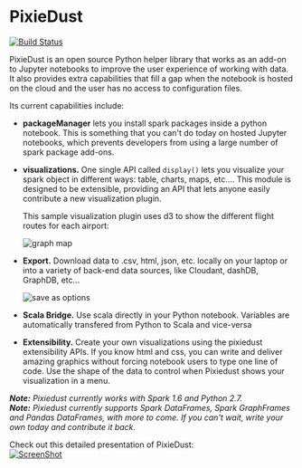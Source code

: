 # PixieDust

[![Build Status](https://travis-ci.org/ibm-cds-labs/pixiedust.svg?branch=master)](https://travis-ci.org/ibm-cds-labs/pixiedust)  

PixieDust is an open source Python helper library that works as an add-on to Jupyter notebooks to improve the user experience of working with data. It also provides extra capabilities that fill a gap when the notebook is hosted on the cloud and the user has no access to configuration files.

Its current capabilities include:

- **packageManager** lets you install spark packages inside a python notebook. This is something that you can't do today on hosted Jupyter notebooks, which prevents developers from using a large number of spark package add-ons.

- **visualizations.** One single API called `display()` lets you visualize your spark object in different ways: table, charts, maps, etc.... This module is designed to be extensible, providing an API that lets anyone easily contribute a new visualization plugin.
   
   This sample visualization plugin uses d3 to show the different flight routes for each airport:

   ![graph map](http://developer.ibm.com/clouddataservices/wp-content/uploads/sites/47/2016/07/pd_graphmap.png)

- **Export.** Download data to .csv, html, json, etc. locally on your laptop or into a variety of back-end data sources, like Cloudant, dashDB, GraphDB, etc...

   ![save as options](http://developer.ibm.com/clouddataservices/wp-content/uploads/sites/47/2016/07/pd_download.png)

- **Scala Bridge.** Use scala directly in your Python notebook. Variables are automatically transfered from Python to Scala and vice-versa

- **Extensibility.** Create your own visualizations using the pixiedust extensibility APIs. If you know html and css, you can write and deliver amazing graphics without forcing notebook users to type one line of code. Use the shape of the data to control when Pixiedust shows your visualization in a menu.

_**Note:** Pixiedust currently works with Spark 1.6 and Python 2.7._  
_**Note:** Pixiedust currently supports Spark DataFrames, Spark GraphFrames and Pandas DataFrames, with more to come. If you can't wait, write your own today and contribute it back._

Check out this detailed presentation of PixieDust:  
[![ScreenShot](https://i.ytimg.com/vi_webp/JcMefQ_o9oU/sddefault.webp)](https://www.youtube.com/embed/JcMefQ_o9oU?loop=1&amp;playlist=JcMefQ_o9oU)
